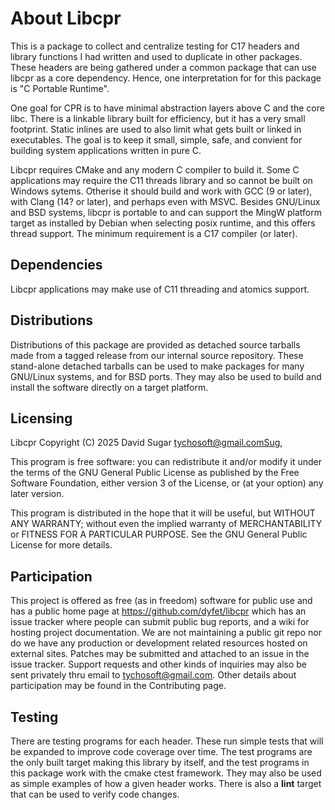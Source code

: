# About Libcpr

This is a package to collect and centralize testing for C17 headers and library
functions I had written and used to duplicate in other packages. These headers
are being gathered under a common package that can use libcpr as a core
dependency. Hence, one interpretation for for this package is "C Portable
Runtime".

One goal for CPR is to have minimal abstraction layers above C and the core
libc. There is a linkable library built for efficiency, but it has a very small
footprint. Static inlines are used to also limit what gets built or linked in
executables. The goal is to keep it small, simple, safe, and convient for
building system applications written in pure C.

Libcpr requires CMake and any modern C compiler to build it. Some C
applications may require the C11 threads library and so cannot be built on
Windows sytems. Otherise it should build and work with GCC (9 or later), with
Clang (14? or later), and perhaps even with MSVC. Besides GNU/Linux and BSD
systems, libcpr is portable to and can support the MingW platform target as
installed by Debian when selecting posix runtime, and this offers thread
support. The minimum requirement is a C17 compiler (or later).

## Dependencies

Libcpr applications may make use of C11 threading and atomics support.

## Distributions

Distributions of this package are provided as detached source tarballs made
from a tagged release from our internal source repository. These stand-alone
detached tarballs can be used to make packages for many GNU/Linux systems, and
for BSD ports. They may also be used to build and install the software directly
on a target platform.

## Licensing

Libcpr Copyright (C) 2025 David Sugar <tychosoft@gmail.comSug>,

This program is free software: you can redistribute it and/or modify
it under the terms of the GNU General Public License as published by
the Free Software Foundation, either version 3 of the License, or
(at your option) any later version.

This program is distributed in the hope that it will be useful,
but WITHOUT ANY WARRANTY; without even the implied warranty of
MERCHANTABILITY or FITNESS FOR A PARTICULAR PURPOSE. See the
GNU General Public License for more details.

## Participation

This project is offered as free (as in freedom) software for public use and has
a public home page at https://github.com/dyfet/libcpr which has an issue
tracker where people can submit public bug reports, and a wiki for hosting
project documentation. We are not maintaining a public git repo nor do we have
any production or development related resources hosted on external sites.
Patches may be submitted and attached to an issue in the issue tracker. Support
requests and other kinds of inquiries may also be sent privately thru email to
tychosoft@gmail.com. Other details about participation may be found in the
Contributing page.

## Testing

There are testing programs for each header. These run simple tests that will be
expanded to improve code coverage over time. The test programs are the only
built target making this library by itself, and the test programs in this
package work with the cmake ctest framework. They may also be used as simple
examples of how a given header works. There is also a **lint** target that can
be used to verify code changes.
